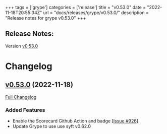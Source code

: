 +++
tags = ['grype']
categories = ['release']
title = "v0.53.0"
date = "2022-11-18T20:55:34Z"
url = "docs/releases/grype/v0.53.0/"
description = "Release notes for grype v0.53.0"
+++

## Release Notes:
Version [v0.53.0](https://github.com/anchore/grype/releases/tag/v0.53.0)

# Changelog

## [v0.53.0](https://github.com/anchore/grype/tree/v0.53.0) (2022-11-18)

[Full Changelog](https://github.com/anchore/grype/compare/v0.52.0...v0.53.0)

### Added Features

- Enable the Scorecard Github Action and badge [[Issue #926](https://github.com/anchore/grype/issues/926)]
- Update Grype to use use syft v0.62.0

